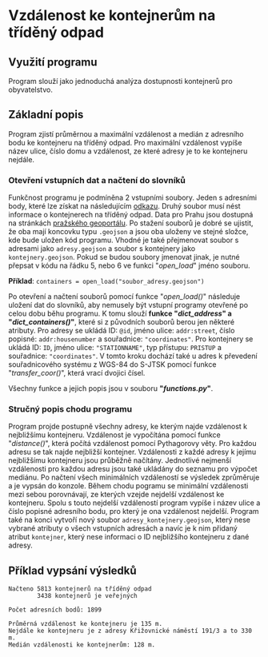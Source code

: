 # Vzdálenost ke kontejnerům na tříděný odpad

## Využití programu
Program slouží jako jednoduchá analýza dostupnosti kontejnerů pro obyvatelstvo.
## Základní popis
Program zjistí průměrnou a maximální vzdálenost a medián z adresního bodu ke kontejneru na tříděný odpad. Pro maximální vzdálenost vypíše název ulice, číslo domu a vzdálenost, ze které adresy je to ke kontejneru nejdále.

### Otevření vstupních dat a načtení do slovníků
Funkčnost programu je podmíněna 2 vstupními soubory. Jeden s adresními body, které lze získat na následujícím [odkazu](http://overpass-turbo.eu/). Druhý soubor musí nést informace o kontejnerech na tříděný odpad. Data pro Prahu jsou dostupná na stránkách [pražského geoportálu](https://www.geoportalpraha.cz/cs/data/otevrena-data/8726EF0E-0834-463B-9E5F-FE09E62D73FB). Po stažení souborů je dobré se ujistit, že oba mají koncovku typu `.geojson` a jsou oba uloženy ve stejné složce, kde bude uložen kód programu. Vhodné je také přejmenovat soubor s adresami jako `adresy.geojson` a soubor s kontejnery jako `kontejnery.geojson`. Pokud se budou soubory jmenovat jinak, je nutné přepsat v kódu na řádku 5, nebo 6 ve funkci "*open_load*" jméno souboru.

  **Příklad**: `containers = open_load("soubor_adresy.geojson")`
  
Po otevření a načtení souborů pomocí funkce "*open_load()*" následuje uložení dat do slovníků, aby nemusely být vstupní programy otevřené po celou dobu běhu programu. K tomu slouží **funkce "*dict_address*" a "*dict_containers()*"**, které si z původních souborů berou jen některé atributy. Pro adresy se ukládá ID: `@id`, jméno ulice: `addr:street`, číslo popisné: `addr:housenumber` a souřadnice: `"coordinates"`. Pro kontejnery se ukládá ID: `ID`, jméno ulice: `"STATIONNAME"`, typ přístupu: `PRISTUP` a souřadnice: `"coordinates"`. V tomto kroku dochází také u adres k převedení souřadnicového systému z WGS-84 do S-JTSK pomocí funkce "*transfer_coor()*", která vrací dvojici čísel.

Všechny funkce a jejich popis jsou v souboru **"*functions.py*"**.

### Stručný popis chodu programu
Program projde postupně všechny adresy, ke kterým najde vzdálenost k nejbližšímu kontejneru. Vzdálenost je vypočítána pomocí funkce "*distance()*", která počítá vzdálenost pomocí Pythagorovy věty.
Pro každou adresu se tak najde nejbližší kontejner. Vzdálenosti z každé adresy k jejímu nejbližšímu kontejneru jsou průběžně načítány. Jednotlivé nejmenší vzdálenosti pro každou adresu jsou také ukládány do seznamu pro výpočet mediánu. Po načtení všech minimálních vzdáleností se výsledek zprůměruje a je vypsán do konzole.
Během chodu pogramu se minimální vzdálenosti mezi sebou porovnávají, ze kterých vzejde nejdelší vzdálenost ke kontejneru. Spolu s touto nejdelší vzdáleností program vypíše i název ulice a číslo popisné adresního bodu, pro který je ona vzdálenost nejdelší. Program také na konci vytvoří nový soubor `adresy_kontejnery.geojson`, který nese vybrané atributy o všech vstupních adresách a navíc je k nim přidaný atribut `kontejner`, který nese informaci o ID nejbližšího kontejneru z dané adresy.

## Příklad vypsání výsledků
```
Načteno 5813 kontejnerů na tříděný odpad
        3438 kontejnerů je veřejných

Počet adresních bodů: 1899

Průměrná vzdálenost ke kontejneru je 135 m.
Nejdále ke kontejneru je z adresy Křižovnické náměstí 191/3 a to 330 m.
Medián vzdálenosti ke kontejnerům: 128 m.
```
